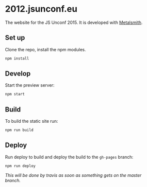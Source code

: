 # 2012.jsunconf.eu

The website for the JS Unconf 2015. It is developed with [Metalsmith](http://metalsmith.io).

## Set up

Clone the repo, install the npm modules.

```bash
npm install
```

## Develop

Start the preview server:

```bash
npm start
```

## Build

To build the static site run:

```bash
npm run build
```

## Deploy

Run deploy to build and deploy the build to the `gh-pages` branch:

```bash
npm run deploy
```

_This will be done by travis as soon as something gets on the master branch._
